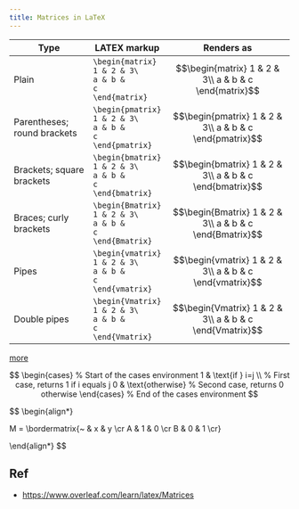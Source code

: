 ```yaml
---
title: Matrices in LaTeX
---
```

 

| Type                        | LATEX markup                                   | Renders as                                                      |
|-----------------------------|-----------------------------------------------|-----------------------------------------------------------------|
| Plain                       | <code>\begin{matrix}<br>1 & 2 & 3\\<br>a & b & c<br>\end{matrix}</code> | $$\begin{matrix} 1 & 2 & 3\\ a & b & c \end{matrix}$$             |
| Parentheses; round brackets | <code>\begin{pmatrix}<br>1 & 2 & 3\\<br>a & b & c<br>\end{pmatrix}</code> | $$\begin{pmatrix} 1 & 2 & 3\\ a & b & c \end{pmatrix}$$             |
| Brackets; square brackets   | <code>\begin{bmatrix}<br>1 & 2 & 3\\<br>a & b & c<br>\end{bmatrix}</code> | $$\begin{bmatrix} 1 & 2 & 3\\ a & b & c \end{bmatrix}$$             |
| Braces; curly brackets      | <code>\begin{Bmatrix}<br>1 & 2 & 3\\<br>a & b & c<br>\end{Bmatrix}</code> | $$\begin{Bmatrix} 1 & 2 & 3\\ a & b & c \end{Bmatrix}$$             |
| Pipes                       | <code>\begin{vmatrix}<br>1 & 2 & 3\\<br>a & b & c<br>\end{vmatrix}</code> | $$\begin{vmatrix} 1 & 2 & 3\\ a & b & c \end{vmatrix}$$             |
| Double pipes                | <code>\begin{Vmatrix}<br>1 & 2 & 3\\<br>a & b & c<br>\end{Vmatrix}</code> | $$\begin{Vmatrix} 1 & 2 & 3\\ a & b & c \end{Vmatrix}$$             |

[more](https://www.overleaf.com/learn/latex/Matrices#amsmath_matrix_environments)
 

$$
\begin{cases}                % Start of the cases environment
 1 & \text{if } i=j \\        % First case, returns 1 if i equals j
 0 & \text{otherwise}        % Second case, returns 0 otherwise
\end{cases}                  % End of the cases environment
$$


$$
\begin{align*}

M = \bordermatrix{~ & x & y \cr
              A & 1 & 0 \cr
              B & 0 & 1 \cr}

\end{align*}
$$

## Ref
- <https://www.overleaf.com/learn/latex/Matrices>